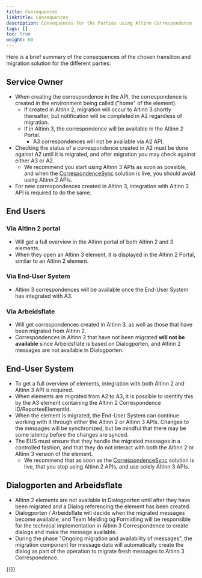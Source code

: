 ```yaml
---
title: Consequences
linktitle: Consequences
description: Consequences for the Parties using Altinn Correspondence
tags: []
toc: true
weight: 60
---
```


Here is a brief summary of the consequences of the chosen transition and migration solution for the different parties:

## Service Owner

- When creating the correspondence in the API, the correspondence is created in the environment being called ("home" of the element).
  - If created in Altinn 2, migration will occur to Altinn 3 shortly thereafter, but notification will be completed in A2 regardless of migration.
  - If in Altinn 3, the correspondence will be available in the Altinn 2 Portal.
    - A3 correspondences will not be available via A2 API.
- Checking the status of a correspondence created in A2 must be done against A2 until it is migrated, and after migration you may check against either A3 or A2.
  - We recommend you start using Altinn 3 APIs as soon as possible, and when the [CorrespondenceSync](../data-migration/#synchronization-of-status-changes-between-altinn-2-and-3) solution is live, you should avoid using Altinn 2 APIs.
- For new correspondences created in Altinn 3, integration with Altinn 3 API is required to do the same.

## End Users

### Via Altinn 2 portal

- Will get a full overview in the Altinn portal of both Altinn 2 and 3 elements.
- When they open an Altinn 3 element, it is displayed in the Altinn 2 Portal, similar to an Altinn 2 element.

### Via End-User System

- Altinn 3 correspondences will be available once the End-User System has integrated with A3.

### Via Arbeidsflate

- Will get correspondences created in Altinn 3, as well as those that have been migrated from Altinn 2.
- Correspondences in Altinn 2 that have not been migrated **will not be available** since Arbeidsflate is based on Dialogporten, and Altinn 2 messages are not available in Dialogporten.

## End-User System

- To get a full overview of elements, integration with both Altinn 2 and Altinn 3 API is required.
- When elements are migrated from A2 to A3, it is possible to identify this by the A3 element containing the Altinn 2 Correspondence ID/ReporteeElementId.
- When the element is migrated, the End-User System can continue working with it through either the Altinn 2 or Altinn 3 APIs. Changes to the messages will be synchronized, but be mindful that there may be some latency before the changes are synced.
- The EUS must ensure that they handle the migrated messages in a controlled fashion, and that they do not interact with both the Altinn 2 or Altinn 3 version of the element.
  - We recommend that as soon as the [CorrespondenceSync](../data-migration/#synchronization-of-status-changes-between-altinn-2-and-3) solution is live, that you stop using Altinn 2 APIs, and use solely Altinn 3 APIs.

## Dialogporten and Arbeidsflate

- Altinn 2 elements are not available in Dialogporten until after they have been migrated and a Dialog referencing the element has been created.
- Dialogporten / Arbeidsflate will decide when the migrated messages become available, and Team Melding og Formidling will be responsible for the technical implementation in Altinn 3 Correspondence to create dialogs and make the message available.
- During the phase "Ongoing migration and availability of messages", the migration component for message data will automatically create the dialog as part of the operation to migrate fresh messages to Altinn 3 Correspondence.

{{<children />}}
